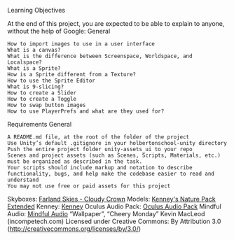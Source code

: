 Learning Objectives

At the end of this project, you are expected to be able to explain to anyone, without the help of Google:
General

    How to import images to use in a user interface
    What is a canvas?
    What is the difference between Screenspace, Worldspace, and Localspace?
    What is a Sprite?
    How is a Sprite different from a Texture?
    How to use the Sprite Editor
    What is 9-slicing?
    How to create a Slider
    How to create a Toggle
    How to swap button images
    How to use PlayerPrefs and what are they used for?

Requirements
General

    A README.md file, at the root of the folder of the project
    Use Unity’s default .gitignore in your holbertonschool-unity directory
    Push the entire project folder unity-assets_ui to your repo
    Scenes and project assets (such as Scenes, Scripts, Materials, etc.) must be organized as described in the task.
    Your scripts should include markup and notation to describe functionality, bugs, and help make the codebase easier to read and understand
    You may not use free or paid assets for this project



Skyboxes: [Farland Skies - Cloudy Crown](https://assetstore.unity.com/packages/2d/textures-materials/sky/farland-skies-cloudy-crown-60004)
Models: [Kenney's Nature Pack Extended](https://www.kenney.nl/assets/nature-kit)
Kenney: [Kenney](https://kenney.nl/)
Oculus Audio Pack: [Oculus Audio Pack](https://developer.oculus.com/downloads/package/oculus-audio-pack-1/)
Mindful Audio: [Mindful Audio](https://mindful-audio.com/)
“Wallpaper”, “Cheery Monday” Kevin MacLeod (incompetech.com)
Licensed under Creative Commons: By Attribution 3.0
(http://creativecommons.org/licenses/by/3.0/)
